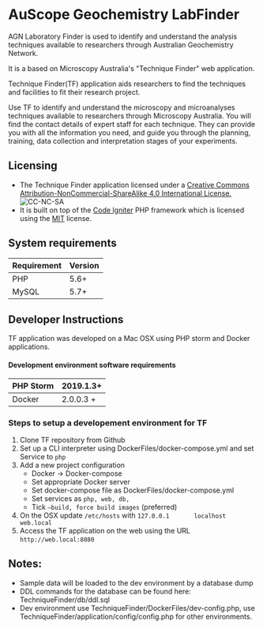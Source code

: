 # AuScope Geochemistry LabFinder

AGN Laboratory Finder is used to identify and understand the analysis techniques available to researchers through Australian Geochemistry Network.

It is a based on Microscopy Australia's "Technique Finder" web application. 

Technique Finder(TF) application aids researchers to find the techniques and facilities to fit their research project.

Use TF to identify and understand the microscopy and microanalyses techniques available to researchers through Microscopy Australia.
You will find the contact details of expert staff for each technique. They can provide you with all the information you need,
and guide you through the planning, training, data collection and interpretation stages of your experiments.

## Licensing
- The Technique Finder application licensed under a [Creative Commons Attribution-NonCommercial-ShareAlike 4.0 International License.](https://creativecommons.org/licenses/by-nc-sa/4.0/)   ![CC-NC-SA](https://i.creativecommons.org/l/by-nc-sa/4.0/88x31.png)
- It is built on top of the [Code Igniter](https://www.codeigniter.com) PHP framework which is licensed using the [MIT](https://github.com/bcit-ci/CodeIgniter/blob/develop/license.txt) license.


## System requirements

| Requirement | Version|
|-----|-----|
| PHP | 5.6+|
| MySQL| 5.7+|

 
## Developer Instructions
TF application was developed on a Mac OSX using PHP storm and Docker applications.

#### Development environment software requirements

| PHP Storm | 2019.1.3+ |
|---------- |---------- |
| Docker    | 2.0.0.3 + |

### Steps to setup a developement environment for TF
1. Clone TF repository from Github
2. Set up a CLI interpreter using DockerFiles/docker-compose.yml and set Service to `php`
3. Add a new project configuration
    - Docker -> Docker-compose
    - Set appropriate Docker server
    - Set docker-compose file as DockerFiles/docker-compose.yml
    - Set services as `php, web, db,`
    - Tick `—build, force build images` (preferred)
4. On the OSX update `/etc/hosts` with ```127.0.0.1       localhost web.local```
5. Access the TF application on the web using the URL `http://web.local:8080`


## Notes:
- Sample data will be loaded to the dev environment by a database dump
- DDL commands for the database can be found here: TechniqueFinder/db/ddl.sql
- Dev environment use TechniqueFinder/DockerFiles/dev-config.php, use TechniqueFinder/application/config/config.php for other environments.
 





 
